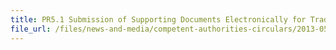 ```yaml
---
title: PR5.1 Submission of Supporting Documents Electronically for TradeNet Declarations for Import, Export and Transhipment of Plants and Plant Products 
file_url: /files/news-and-media/competent-authorities-circulars/2013-05-23-CA.pdf
---
```

